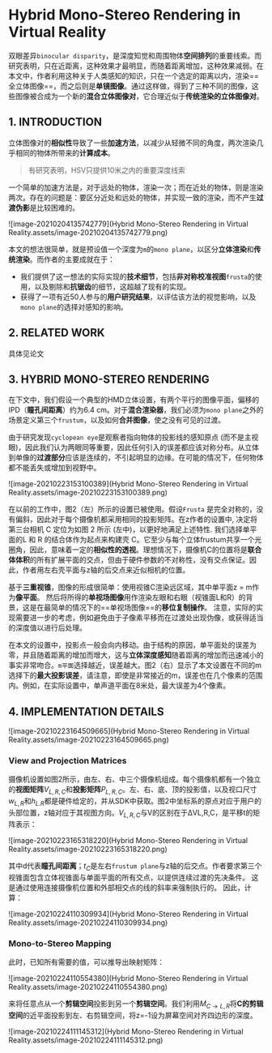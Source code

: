 # Hybrid Mono-Stereo Rendering in Virtual Reality

双眼差异`binocular disparity`，是深度知觉和周围物体**空间排列**的重要线索。而研究表明，只在近距离，这种效果才最明显，而随着距离增加，这种效果减弱。在本文中，作者利用这种关于人类感知的知识，只在一个选定的距离以内，渲染==全立体图像==，而之后则是**单镜图像**。通过这样做，得到了三种不同的图像，这些图像被合成为一个新的**混合立体图像对**，它合理近似于**传统渲染的立体图像对**。

## 1. INTRODUCTION

立体图像对的**相似性**导致了一些**加速方法**，以减少从轻微不同的角度，两次渲染几乎相同的物体所带来的**计算成本**。

> 有研究表明，HSV只提供10米之内的重要深度线索

一个简单的加速方法是，对于远处的物体，渲染一次；而在近处的物体，则是渲染两次。存在的问题是：要区分近处和远处的物体，并实现一致的渲染，而不产生**过渡伪影**是比较困难的。

![image-20210204135742779](Hybrid Mono-Stereo Rendering in Virtual Reality.assets/image-20210204135742779.png)

本文的想法很简单，就是预设值一个深度为`m`的`mono plane`，以区分**立体渲染**和**传统渲染**。而作者的主要成就在于：

+ 我们提供了这一想法的实际实现的**技术细节**，包括**非对称校准视图**`frusta`的使用，以及剔除和**抗锯齿**的细节，这超越了现有的实现。
+ 获得了一项有近50人参与的**用户研究结果**，以评估该方法的视觉影响，以及`mono plane`的选择对感知的影响。



## 2. RELATED WORK

具体见论文



## 3. HYBRID MONO-STEREO RENDERING

在下文中，我们假设一个典型的HMD立体设置，有两个平行的图像平面，偏移的IPD（**瞳孔间距离**）约为6.4 cm。对于**混合渲染器**，我们必须为`mono plane`之外的场景定义第三个`frustum`，以及如何**合并图像**，使之没有可见的过渡。

由于研究发现`cyclopean eye`是观察者指向物体的投影线的感知原点 (而不是主视眼)，因此我们认为两眼同等重要，因此任何引入的误差都应该对称分布。从立体到单像的**过渡部分**应该是连续的，不引起明显的边缘。在可能的情况下，任何物体都不能丢失或增加到视野中。

![image-20210223153100389](Hybrid Mono-Stereo Rendering in Virtual Reality.assets/image-20210223153100389.png)

在以前的工作中，图2（左）所示的设置已被使用。假设`Frusta` 是完全对称的，没有偏斜，因此对于每个摄像机都采用相同的投影矩阵。在z作者的设置中, 决定将第三台相机 C 定位为如图 2 所示 (左中)，以更好地满足上述特性. 我们选择单平面的L 和 R 的结合体作为起点来构建壳 C。它至少与每个立体frustum共享一个光圈角，因此，意味着一定的**相似性的透视**。理想情况下，摄像机C的位置将是**联合体体积**的所有扩展平面的交点，但由于硬件参数的不对称性，没有交点保证。因此，作者用左右壳平面与z轴的后交点来近似相机的位置。

基于**三重视锥**，图像的形成很简单：使用视锥C渲染远区域，其中单平面z = m作为**像平面**。 然后将所得的**单视场图像**用作渲染左眼和右眼（视锥面L和R）的背景，这是在最简单的情况下的==单视场图像==的**移位复制操作**。 注意，实际的实现需要进一步的考虑，例如避免由于子像素平移而在过渡处出现伪像，或获得适当的深度值以进行后处理。

在本文的设置中，投影点一般会向内移动。由于结构的原因，单平面处的误差为零，并且随着距离的增加而增大，这与**立体深度感知**随着距离的增加而迅速减小的事实非常吻合。`m平面`选择越近，误差越大。图2（右）显示了本文设置在不同的m选择下的**最大投影误差**，请注意，即使是非常接近的m，误差也在几个像素的范围内。例如，在实际设置中，单声道平面在8米处，最大误差为4个像素。



## 4. IMPLEMENTATION DETAILS

![image-20210223164509665](Hybrid Mono-Stereo Rendering in Virtual Reality.assets/image-20210223164509665.png)

### View and Projection Matrices

摄像机设置如图2所示，由左、右、中三个摄像机组成。每个摄像机都有一个独立的**视图矩阵**$V_{L,R,C}$和**投影矩阵**$P_{L,R,C}$。左、右、底、顶的投影值，以及视口尺寸$w_{L,R}$和$h_{L.R}$都是硬件给定的，并从SDK中获取。图2中坐标系的原点对应于用户的头部位置，z轴对应于其视图方向。$V_{L,R,C}$与V的区别在于∆VL,R,C，是平移t的矩阵表示：

![image-20210223165318220](Hybrid Mono-Stereo Rendering in Virtual Reality.assets/image-20210223165318220.png)

其中d代表**瞳孔间距离**；$t_C$是左右`frustum plane`与z轴的后交点。作者要求第三个视锥面包含立体视锥面与单面平面的所有交点，以提供连续过渡的先决条件。 这是通过使用连接摄像机位置和外部相交点的线的斜率来强制执行的。 因此，计算：

![image-20210224110309934](Hybrid Mono-Stereo Rendering in Virtual Reality.assets/image-20210224110309934.png)

### Mono-to-Stereo Mapping

此时，已知所有需要的值，可以推导出映射矩阵：

![image-20210224110554380](Hybrid Mono-Stereo Rendering in Virtual Reality.assets/image-20210224110554380.png)

来将任意点从一个**剪辑空间**投影到另一个**剪辑空间**。我们利用$M_{C\rightarrow L,R}$将**C的剪辑空间**的近平面投影到左、右剪辑空间，将z=-1设为屏幕空间对齐四边形的深度。

![image-20210224111145312](Hybrid Mono-Stereo Rendering in Virtual Reality.assets/image-20210224111145312.png)

